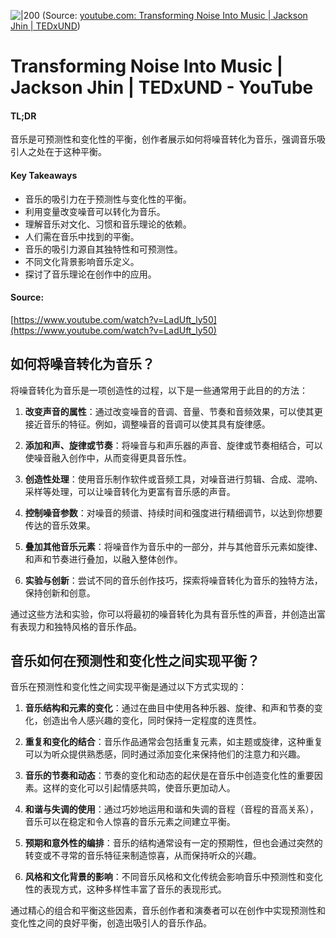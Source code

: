 
![|200](https://i.ytimg.com/vi/LadUft_ly50/hqdefault.jpg)
(Source:  [youtube.com: Transforming Noise Into Music | Jackson Jhin | TEDxUND](https://youtu.be/LadUft_ly50?t=48))

# Transforming Noise Into Music | Jackson Jhin | TEDxUND - YouTube

#### TL;DR

音乐是可预测性和变化性的平衡，创作者展示如何将噪音转化为音乐，强调音乐吸引人之处在于这种平衡。

#### Key Takeaways

- 音乐的吸引力在于预测性与变化性的平衡。
- 利用变量改变噪音可以转化为音乐。
- 理解音乐对文化、习惯和音乐理论的依赖。
- 人们需在音乐中找到的平衡。
- 音乐的吸引力源自其独特性和可预测性。
- 不同文化背景影响音乐定义。
- 探讨了音乐理论在创作中的应用。

#### Source:

[https://www.youtube.com/watch?v=LadUft_ly50](https://www.youtube.com/watch?v=LadUft_ly50)

## 如何将噪音转化为音乐？
将噪音转化为音乐是一项创造性的过程，以下是一些通常用于此目的的方法：

1. **改变声音的属性**：通过改变噪音的音调、音量、节奏和音频效果，可以使其更接近音乐的特征。例如，调整噪音的音调可以使其具有旋律感。
    
2. **添加和声、旋律或节奏**：将噪音与和声乐器的声音、旋律或节奏相结合，可以使噪音融入创作中，从而变得更具音乐性。
    
3. **创造性处理**：使用音乐制作软件或音频工具，对噪音进行剪辑、合成、混响、采样等处理，可以让噪音转化为更富有音乐感的声音。
    
4. **控制噪音参数**：对噪音的频谱、持续时间和强度进行精细调节，以达到你想要传达的音乐效果。
    
5. **叠加其他音乐元素**：将噪音作为音乐中的一部分，并与其他音乐元素如旋律、和声和节奏进行叠加，以融入整体创作。
    
6. **实验与创新**：尝试不同的音乐创作技巧，探索将噪音转化为音乐的独特方法，保持创新和创意。
    

通过这些方法和实验，你可以将最初的噪音转化为具有音乐性的声音，并创造出富有表现力和独特风格的音乐作品。


## 音乐如何在预测性和变化性之间实现平衡？
音乐在预测性和变化性之间实现平衡是通过以下方式实现的：

1. **音乐结构和元素的变化**：通过在曲目中使用各种乐器、旋律、和声和节奏的变化，创造出令人感兴趣的变化，同时保持一定程度的连贯性。
    
2. **重复和变化的结合**：音乐作品通常会包括重复元素，如主题或旋律，这种重复可以为听众提供熟悉感，同时通过添加变化来保持他们的注意力和兴趣。
    
3. **音乐的节奏和动态**：节奏的变化和动态的起伏是在音乐中创造变化性的重要因素。这样的变化可以引起情感共鸣，使音乐更加动人。
    
4. **和谐与失调的使用**：通过巧妙地运用和谐和失调的音程（音程的音高关系），音乐可以在稳定和令人惊喜的音乐元素之间建立平衡。
    
5. **预期和意外性的编排**：音乐的结构通常设有一定的预期性，但也会通过突然的转变或不寻常的音乐特征来制造惊喜，从而保持听众的兴趣。
    
6. **风格和文化背景的影响**：不同音乐风格和文化传统会影响音乐中预测性和变化性的表现方式，这种多样性丰富了音乐的表现形式。
    

通过精心的组合和平衡这些因素，音乐创作者和演奏者可以在创作中实现预测性和变化性之间的良好平衡，创造出吸引人的音乐作品。